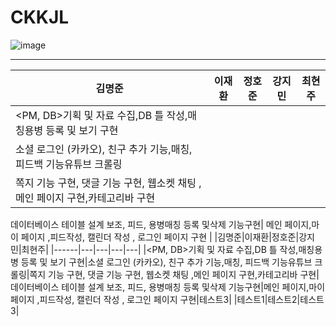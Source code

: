 # CKKJL
![image](https://github.com/2023-SMHRD-IS-BigData2/CKKJL/assets/128181071/6350aac5-55ee-4b1b-89ab-5b9ccc640c1b)
<hr/>

|김명준|이재환|정호준|강지민|최현주|
|-----|-----|-----|-----|-----|
|<PM, DB>기획 및 자료 수집,DB 틀 작성,<BACK-END>매칭용병 등록 및 보기 구현
|<BACK-END>소셜 로그인 (카카오), 친구 추가 기능,매칭, 피드백 기능<CRAWLING>유튜브 크롤링|
<BACK-END>쪽지 기능 구현, 댓글 기능 구현, 웹소켓 채팅 <Front-end>,메인 페이지 구현,카테고리바 구현|
<DATABASE> 데이터베이스 테이블 설계 보조,<Back-end>
피드, 용병매칭 등록 및삭제 기능구현|
<FRONT-END>메인 페이지,마이 페이지 ,피드작성, 캘린더 작성 , 로그인 페이지 구현
|
|김명준|이재환|정호준|강지민|최현주|
|------|---|---|---|---|
|<PM, DB>기획 및 자료 수집,DB 틀 작성,<BACK-END>매칭용병 등록 및 보기 구현|<BACK-END>소셜 로그인 (카카오), 친구 추가 기능,매칭, 피드백 기능<CRAWLING>유튜브 크롤링|<BACK-END>쪽지 기능 구현, 댓글 기능 구현, 웹소켓 채팅 <Front-end>,메인 페이지 구현,카테고리바 구현|<DATABASE> 데이터베이스 테이블 설계 보조,<Back-end>
피드, 용병매칭 등록 및삭제 기능구현|<FRONT-END>메인 페이지,마이 페이지 ,피드작성, 캘린더 작성 , 로그인 페이지 구현|테스트3|
|테스트1|테스트2|테스트3|
